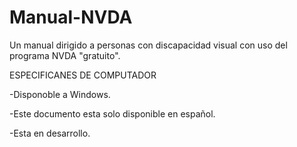 # Manual-NVDA
Un manual dirigido a personas con discapacidad visual con uso del programa NVDA "gratuito". 

ESPECIFICANES DE COMPUTADOR

-Disponoble a Windows.

-Este documento esta solo disponible en español.

-Esta en desarrollo.



